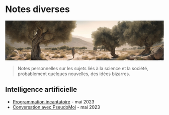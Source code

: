 # Notes diverses

![banner](banner.jpg)


> Notes personnelles sur les sujets liés à la science et la société, probablement quelques nouvelles, des idées bizarres.

## Intelligence artificielle

* [Programmation incantatoire](?p=incant) - mai 2023
* [Conversation avec PseudoMoi](?p=pseudome) - mai 2023




